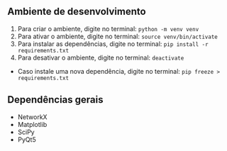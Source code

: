 ## Ambiente de desenvolvimento

1. Para criar o ambiente, digite no terminal: ```python -m venv venv```
2. Para ativar o ambiente, digite no terminal: ```source venv/bin/activate```
3. Para instalar as dependências, digite no terminal: ```pip install -r requirements.txt```
4. Para desativar o ambiente, digite no terminal: ```deactivate```

- Caso instale uma nova dependência, digite no terminal: ```pip freeze > requirements.txt```

## Dependências gerais

- NetworkX
- Matplotlib
- SciPy
- PyQt5
